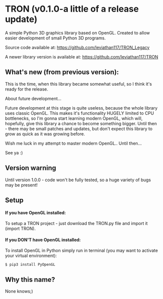 # TRON (v0.1.0-a little of a release update)
A simple Python 3D graphics library based on OpenGL. Created to allow easier development of small Python 3D programs. 

Source code available at: https://github.com/leviathan117/TRON_Legacy

A newer library version is available at: https://github.com/leviathan117/TRON

## What's new (from previous version):
This is the time, when this library became somewhat useful, so I think it's ready for the release.
 
About future development... 

Future development at this stage is quite useless, because the whole library uses classic OpenGL. This makes it's functionality HUGELY limited to CPU bottlenecks, so I'm gonna start learning modern OpenGL, which will, hopefully, give this library a chance to become something bigger. Until then - there may be small patches and updates, but don't expect this library to grow as quick as it was growing before.

Wish me luck in my attempt to master modern OpenGL.. Until then...

See ya :) 

## Version warning
Until version 1.0.0 - code won't be fully tested, so a huge variety of bugs may be present!

## Setup
#### If you have OpenGL installed:

To setup a TRON project - just download the TRON.py file and import it (import TRON).

#### If you DON'T have OpenGL installed:

To install OpenGL in Python simply run in terminal (you may want to activate your virtual environment):

    $ pip3 install PyOpenGL

## Why this name?
None knows;)
